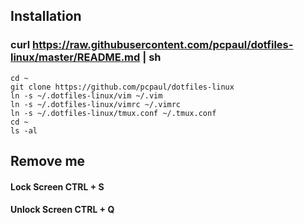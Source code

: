 ## Installation
### curl https://raw.githubusercontent.com/pcpaul/dotfiles-linux/master/README.md | sh

    cd ~
    git clone https://github.com/pcpaul/dotfiles-linux
    ln -s ~/.dotfiles-linux/vim ~/.vim
    ln -s ~/.dotfiles-linux/vimrc ~/.vimrc
    ln -s ~/.dotfiles-linux/tmux.conf ~/.tmux.conf
    cd ~
    ls -al

## Remove me

#### Lock Screen CTRL + S
#### Unlock Screen CTRL + Q
